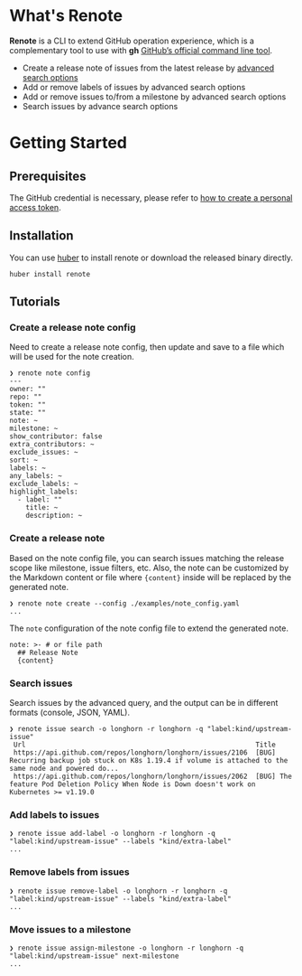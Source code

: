 # What's Renote

**Renote** is a CLI to extend GitHub operation experience, which is a complementary tool to use with **gh** [GitHub’s official command line tool](https://github.com/cli/cli).

- Create a release note of issues from the latest release by [advanced search options](https://docs.github.com/en/github/searching-for-information-on-github/searching-issues-and-pull-requests)
- Add or remove labels of issues by advanced search options
- Add or remove issues to/from a milestone by advanced search options
- Search issues by advance search options

# Getting Started

## Prerequisites

The GitHub credential is necessary, please refer to [how to create a personal access token](https://github.com/settings/tokens).

## Installation

You can use [huber](https://github.com/innobead/huber) to install renote or download the released binary directly.

```console
huber install renote
```

## Tutorials

### Create a release note config

Need to create a release note config, then update and save to a file which will be used for the note creation.

```console
❯ renote note config
---
owner: ""
repo: ""
token: ""
state: ""
note: ~
milestone: ~
show_contributor: false
extra_contributors: ~
exclude_issues: ~
sort: ~
labels: ~
any_labels: ~
exclude_labels: ~
highlight_labels:
  - label: ""
    title: ~
    description: ~
```

### Create a release note

Based on the note config file, you can search issues matching the release scope like milestone, issue filters, etc. Also, the note can be customized by the Markdown content or file where `{content}`
inside will be replaced by the generated note.

```console
❯ renote note create --config ./examples/note_config.yaml
...
```

The `note` configuration of the note config file to extend the generated note.

```
note: >- # or file path
  ## Release Note
  {content}
```

### Search issues

Search issues by the advanced query, and the output can be in different formats (console, JSON, YAML).

```console
❯ renote issue search -o longhorn -r longhorn -q "label:kind/upstream-issue"
 Url                                                         Title 
 https://api.github.com/repos/longhorn/longhorn/issues/2106  [BUG] Recurring backup job stuck on K8s 1.19.4 if volume is attached to the same node and powered do... 
 https://api.github.com/repos/longhorn/longhorn/issues/2062  [BUG] The feature Pod Deletion Policy When Node is Down doesn't work on Kubernetes >= v1.19.0 
```

### Add labels to issues

```console
❯ renote issue add-label -o longhorn -r longhorn -q "label:kind/upstream-issue" --labels "kind/extra-label"
...
```

### Remove labels from issues

```console
❯ renote issue remove-label -o longhorn -r longhorn -q "label:kind/upstream-issue" --labels "kind/extra-label"
...
```

### Move issues to a milestone

```console
❯ renote issue assign-milestone -o longhorn -r longhorn -q "label:kind/upstream-issue" next-milestone
...
```
